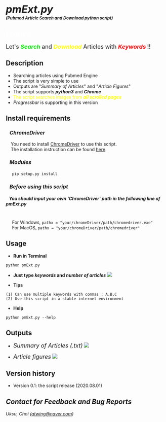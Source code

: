 # <font size=6><br>_**pmExt.py</br></font> <font size=2>(Pubmed Article Search and Download python script)**_</font>

## <font color=white>_Feature_</font>
<font size=4>Let's <font color=grean><b>_Search_</b></font> and <font color=yellow><b>_Download_</b> </font>Articles with <font color=red><b>_Keywords_ </b></font>!!</font>

## Description
+ Searching articles using Pubmed Engine
+ The script is very simple to use
+ Outputs are "_Summary of Articles_" and "_Article Figures_"
+ The script supports <b>_python3_</b> and <b>_Chrome_</b>
+ <font color=yellow>The script searches images from <b> _all scrolled pages_ </b></font>
+ _Progressbar_ is supporting in this version

## Install requirements
### &nbsp;&nbsp;&nbsp;_ChromeDriver_
&nbsp;&nbsp;&nbsp;&nbsp;You need to install [ChromeDriver](https://chromedriver.chromium.org/) to use this script.<br>
&nbsp;&nbsp;&nbsp;&nbsp;The installation instruction can be found [here](http://jonathansoma.com/lede/foundations-2018/classes/selenium/selenium-windows-install/).

### &nbsp;&nbsp;&nbsp;_Modules_
&nbsp;&nbsp;&nbsp;&nbsp;
```pip setup.py install```

### &nbsp;&nbsp;&nbsp;_Before using this script_
##### &nbsp;&nbsp;&nbsp;You should input your own _'ChromeDriver'_ path in the following line of pmExt.py
&nbsp;&nbsp;&nbsp;
<br>
&nbsp;&nbsp;&nbsp;&nbsp; For Windows,
```pathx = "your/chromeDriver/path/chromedriver.exe"```
<br>
&nbsp;&nbsp;&nbsp;&nbsp; For MacOS,
```pathx = "your/chromeDriver/path/chromedriver"```



## Usage
+ <b>Run in Terminal</b>
```
python pmExt.py
```
+ <b> Just type _keywords_ and _number of articles_</b>
![](assets/README-dabdaa9a.png)

+ <b>Tips</b>
```
(1) Can use multiple keywords with commas : A,B,C
(2) Use this script in a stable internet environment
```


+ <b>Help</b>
```
python pmExt.py --help
```

## Outputs
* <font size=4>_Summary of Articles (.txt)_</font>
![](assets/README-c82bc7db.png)

* <font size=4>_Article figures_</font>
![](assets/README-74ca29ee.png)

## Version history
+ Version 0.1: the script release (2020.08.01)

## _Contact for Feedback and Bug Reports_
_Uksu, Choi (qtwing@naver.com)_
